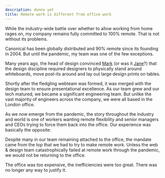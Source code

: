 ```yaml
---
description: dunno yet
title: Remote work is different from office work
---
```


While the industry-wide battle over whether to allow working from home rages on, my company remains fully committed to 100% remote. That is not without its problems.

Canonical has been globally distributed and 90% remote since its founding in 2004. But until the pandemic, my team was one of the few exceptions.

Many years ago, the head of design convinced [Mark](https://en.m.wikipedia.org/wiki/Mark_Shuttleworth) (or was it [Jane](https://en.m.wikipedia.org/wiki/Jane_Silber)?) that the design discipline required designers to physically stand around whiteboards, move post-its around and lay out large design prints on tables.

Shortly after the fledgling webteam was formed, it was merged with the design team to ensure presentational excellence. As our team grew and our tech matured, we became a significant engineering team. But unlike the vast majority of engineers across the company, we were all based in the London office.

As we now emerge from the pandemic, the story throughout the industry and world is one of workers wanting remote flexibility and senior managers and CEOs trying to force them back into the office. Our experience was basically the opposite:

Despite many in our team remaining attached to the office, the mandate came from the top that we had to try to make remote work. Unless the web & design team catastrophically failed at remote work through the pandemic, we would not be returning to the office.

The office was too expensive, the inefficiencies were too great. There was no longer any way to justify it.
